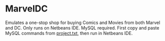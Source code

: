 # MarvelDC
Emulates a one-stop shop for buying Comics and Movies from both Marvel and DC. 
Only runs on Netbeans IDE. MySQL required.
First copy and paste MySQL commands from [project.txt](./project.txt), then run in Netbeans IDE.
